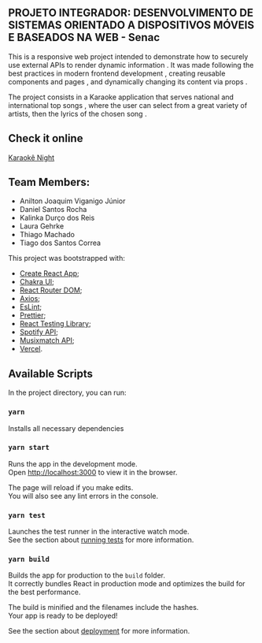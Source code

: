 ## PROJETO INTEGRADOR: DESENVOLVIMENTO DE SISTEMAS ORIENTADO A DISPOSITIVOS MÓVEIS E BASEADOS NA WEB - Senac

This is a responsive web project intended to demonstrate how to securely use external APIs to render dynamic information . It was made following the best practices in modern frontend development , creating reusable components and pages , and dynamically changing its content via props .

The project consists in a Karaoke application that serves national and international top songs , where the user can select from a great variety of artists, then the lyrics of the chosen song .

## Check it online

[Karaokê Night](https://karaoke-opal.vercel.app)

## Team Members:

- Anilton Joaquim Viganigo Júnior
- Daniel Santos Rocha
- Kalinka Durço dos Reis
- Laura Gehrke
- Thiago Machado
- Tiago dos Santos Correa

This project was bootstrapped with:

- [Create React App](https://github.com/facebook/create-react-app);
- [Chakra UI](https://chakra-ui.com/);
- [React Router DOM](https://reactrouter.com/);
- [Axios](https://axios-http.com/ptbr/);
- [EsLint](https://eslint.org/);
- [Prettier](https://prettier.io/);
- [React Testing Library](https://testing-library.com/docs/react-testing-library/intro/);
- [Spotify API](https://developer.spotify.com/dashboard/);
- [Musixmatch API](https://developer.musixmatch.com/);
- [Vercel](https://vercel.com/).

## Available Scripts

In the project directory, you can run:

### `yarn`

Installs all necessary dependencies

### `yarn start`

Runs the app in the development mode.<br />
Open [http://localhost:3000](http://localhost:3000) to view it in the browser.

The page will reload if you make edits.<br />
You will also see any lint errors in the console.

### `yarn test`

Launches the test runner in the interactive watch mode.<br />
See the section about [running tests](https://facebook.github.io/create-react-app/docs/running-tests) for more information.

### `yarn build`

Builds the app for production to the `build` folder.<br />
It correctly bundles React in production mode and optimizes the build for the best performance.

The build is minified and the filenames include the hashes.<br />
Your app is ready to be deployed!

See the section about [deployment](https://facebook.github.io/create-react-app/docs/deployment) for more information.
